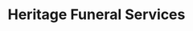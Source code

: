 ---
title: "Heritage Funeral Services"
url: /calgary/heritage-funeral-services/
shop: funeral directors
---